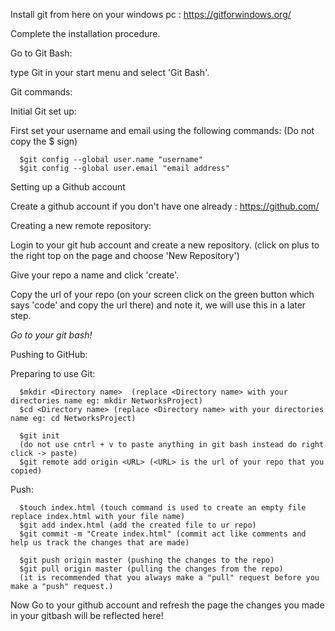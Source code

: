 Install git from here on your windows pc :  https://gitforwindows.org/

Complete the installation procedure.

Go to Git Bash:
  
  type Git in your start menu and select 'Git Bash'.

Git commands:
  
  Initial Git set up:
    
   First set your username and email using the following commands:
      (Do not copy the $ sign)
      
      $git config --global user.name "username"
      $git config --global user.email "email address"
    
  Setting up a Github account
    
   Create a github account if you don't have one already : https://github.com/
  
  Creating a new remote repository:
    
   Login to your git hub account and create a new repository.
   (click on plus to the right top on the page and choose 'New Repository')
   
   Give your repo a name and click 'create'.
   
   Copy the url of your repo (on your screen click on the green button which says 'code' and copy the url there) and note it, we will use this in a later step.
   
   *Go to your git bash!*
   
   Pushing to GitHub:
    
   Preparing to use Git:
   
   
      $mkdir <Directory name>  (replace <Directory name> with your directories name eg: mkdir NetworksProject)
      $cd <Directory name> (replace <Directory name> with your directories name eg: cd NetworksProject)
      
      $git init
      (do not use cntrl + v to paste anything in git bash instead do right click -> paste)
      $git remote add origin <URL> (<URL> is the url of your repo that you copied) 
      
   Push:
      
      $touch index.html (touch command is used to create an empty file replace index.html with your file name)
      $git add index.html (add the created file to ur repo)
      $git commit -m "Create index.html" (commit act like comments and help us track the changes that are made)
      
      $git push origin master (pushing the changes to the repo)
      $git pull origin master (pulling the changes from the repo)
      (it is recommended that you always make a "pull" request before you make a "push" request.)
      
Now Go to your github account and refresh the page the changes you made in your gitbash will be reflected here!
      

